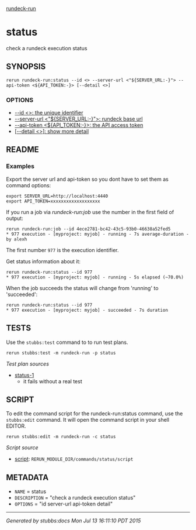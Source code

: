 [rundeck-run](../../index.html)
# status 

check a rundeck execution status

## SYNOPSIS

    rerun rundeck-run:status --id <> --server-url <"${SERVER_URL:-}"> --api-token <${API_TOKEN:-}> [--detail <>]

### OPTIONS

* [    --id <>: the unique identifier](../../options/id/index.html)
* [    --server-url <"${SERVER_URL:-}">: rundeck base url](../../options/server-url/index.html)
* [    --api-token <${API_TOKEN:-}>: the API access token](../../options/api-token/index.html)
* [   [--detail <>]: show more detail](../../options/detail/index.html)

## README

### Examples

Export the server url and api-token so you dont have to set them as command options:

	export SERVER_URL=http://localhost:4440
	export API_TOKEN=xxxxxxxxxxxxxxxxxxx

If you run a job via *rundeck-run:job* use the number in the first field of output:

	rerun rundeck-run:job --id 4ece2781-bc42-43c5-93b0-46638a52fed5
    * 977 execution - [myproject: myjob] - running - 7s average-duration - by alexh

The first number `977` is the execution identifier.

Get status information about it:

	rerun rundeck-run:status --id 977
	* 977 execution - [myproject: myjob] - running - 5s elapsed (~70.0%)

When the job succeeds the status will change from 'running' to 'succeeded':

	rerun rundeck-run:status --id 977
	* 977 execution - [myproject: myjob] - succeeded - 7s duration

## TESTS

Use the `stubbs:test` command to to run test plans.

    rerun stubbs:test -m rundeck-run -p status

*Test plan sources*

* [status-1](../../tests/status-1.html)
  * it fails without a real test

## SCRIPT

To edit the command script for the rundeck-run:status command, 
use the `stubbs:edit`
command. It will open the command script in your shell EDITOR.

    rerun stubbs:edit -m rundeck-run -c status

*Script source*

* [script](script.html): `RERUN_MODULE_DIR/commands/status/script`

## METADATA

* `NAME` = status
* `DESCRIPTION` = "check a rundeck execution status"
* `OPTIONS` = "id server-url api-token detail"

----

*Generated by stubbs:docs Mon Jul 13 16:11:10 PDT 2015*


